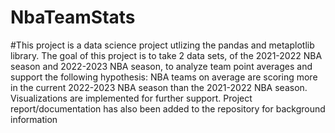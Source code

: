﻿# NbaTeamStats
#This project is a data science project utlizing the pandas and metaplotlib library. The goal of this project is to take 2 data sets, of the 2021-2022 NBA season and 2022-2023 NBA season, to analyze team point averages and support the following hypothesis: NBA teams on average are scoring more in the current 2022-2023 NBA season than the 2021-2022 NBA season. Visualizations are implemented for further support. Project report/documentation has also been added to the repository for background information
